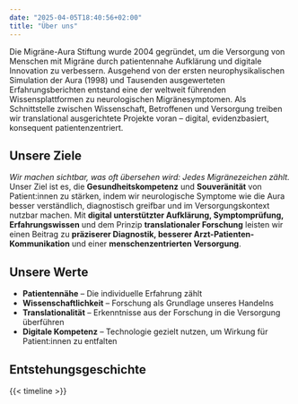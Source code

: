 ```yaml
---
date: "2025-04-05T18:40:56+02:00"
title: "Über uns"
---
```



Die Migräne-Aura Stiftung wurde 2004 gegründet, um die Versorgung von Menschen mit Migräne durch patientennahe Aufklärung und digitale Innovation zu verbessern.
Ausgehend von der ersten neurophysikalischen Simulation der Aura (1998) und Tausenden ausgewerteten Erfahrungsberichten entstand eine der weltweit führenden Wissensplattformen zu neurologischen Migränesymptomen.
Als Schnittstelle zwischen Wissenschaft, Betroffenen und Versorgung treiben wir translational ausgerichtete Projekte voran – digital, evidenzbasiert, konsequent patientenzentriert.

## Unsere Ziele

_Wir machen sichtbar, was oft übersehen wird: Jedes Migränezeichen zählt._
Unser Ziel ist es, die **Gesundheitskompetenz** und **Souveränität** von Patient:innen zu stärken, indem wir neurologische Symptome wie die Aura besser verständlich, diagnostisch greifbar und im Versorgungskontext nutzbar machen.
Mit **digital unterstützter Aufklärung, Symptomprüfung, Erfahrungswissen** und dem Prinzip **translationaler Forschung** leisten wir einen Beitrag zu **präziserer Diagnostik, besserer Arzt-Patienten-Kommunikation** und einer **menschenzentrierten Versorgung**.


## Unsere Werte

- **Patientennähe** – Die individuelle Erfahrung zählt
- **Wissenschaftlichkeit** – Forschung als Grundlage unseres Handelns
- **Translationalität** – Erkenntnisse aus der Forschung in die Versorgung überführen
- **Digitale Kompetenz** – Technologie gezielt nutzen, um Wirkung für Patient:innen zu entfalten




## Entstehungsgeschichte 

{{< timeline >}}
